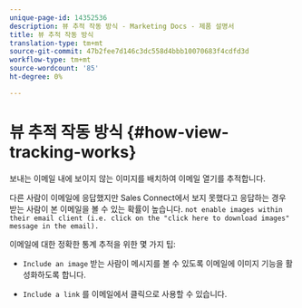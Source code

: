 ```yaml
---
unique-page-id: 14352536
description: 뷰 추적 작동 방식 - Marketing Docs - 제품 설명서
title: 뷰 추적 작동 방식
translation-type: tm+mt
source-git-commit: 47b2fee7d146c3dc558d4bbb10070683f4cdfd3d
workflow-type: tm+mt
source-wordcount: '85'
ht-degree: 0%

---
```



# 뷰 추적 작동 방식 {#how-view-tracking-works}

보내는 이메일 내에 보이지 않는 이미지를 배치하여 이메일 열기를 추적합니다.

다른 사람이 이메일에 응답했지만 Sales Connect에서 보지 못했다고 응답하는 경우 받는 사람이 본 이메일을 볼 수 있는 확률이 높습니다. `not enable images within their email client (i.e. click on the "click here to download images" message in the email).`

이메일에 대한 정확한 통계 추적을 위한 몇 가지 팁:

* `Include an image` 받는 사람이 메시지를 볼 수 있도록 이메일에 이미지 기능을 활성화하도록 합니다.

* `Include a link` 를 이메일에서 클릭으로 사용할 수 있습니다.

